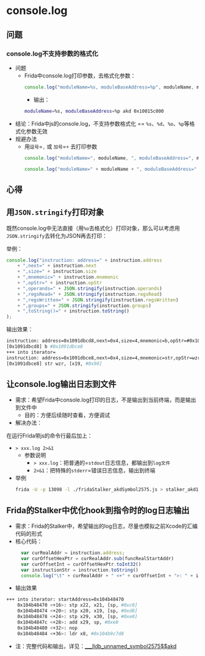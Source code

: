 # console.log

## 问题

### console.log不支持参数的格式化

* 问题
  * Frida中console.log打印参数，去格式化参数：
    ```js
    console.log("moduleName=%s, moduleBaseAddress=%p", moduleName, moduleBaseAddress)
    ```
    * 输出：
    ```bash
    moduleName=%s, moduleBaseAddress=%p akd 0x10015c000
    ```
* 结论：Frida中js的console.log，不支持参数格式化 == `%s`、`%d`、`%o`、`%p`等格式化参数无效
* 规避办法
  * 用`逗号`=`,` 或 `加号`=`+` 去打印参数
    ```js
    console.log("moduleName=", moduleName, ", moduleBaseAddress=", moduleBaseAddress)

    console.log("moduleName=" + moduleName + ", moduleBaseAddress=" + moduleBaseAddress)
    ```

## 心得

## 用`JSON.stringify`打印对象

既然console.log中无法直接（用`%o`去格式化）打印对象，那么可以考虑用`JSON.stringify`去转化为JSON再去打印：

举例：

```js
console.log("instruction: address=" + instruction.address
    + ",next=" + instruction.next
    + ",size=" + instruction.size
    + ",mnemonic=" + instruction.mnemonic
    + ",opStr=" + instruction.opStr
    + ",operands=" + JSON.stringify(instruction.operands)
    + ",regsRead=" + JSON.stringify(instruction.regsRead)
    + ",regsWritten=" + JSON.stringify(instruction.regsWritten)
    + ",groups=" + JSON.stringify(instruction.groups)
    + ",toString()=" + instruction.toString()
);
```

输出效果：

```bash
instruction: address=0x1091dbcd8,next=0x4,size=4,mnemonic=b,opStr=#0x1091dbce8,operands=[{"type":"imm","value":"4447911144","access":"r"}],regsRead=[],regsWritten=[],groups=["jump","branch_relative"],toString()=b #0x1091dbce8
[0x1091dbcd8] b #0x1091dbce8
+++ into iterator=
instruction: address=0x1091dbce8,next=0x4,size=4,mnemonic=str,opStr=wzr, [x19, #0x90],operands=[{"type":"reg","value":"wzr","access":"r"},{"type":"mem","value":{"base":"x19","disp":144},"access":"rw"}],regsRead=[],regsWritten=[],groups=[],toString()=str wzr, [x19, #0x90]
[0x1091dbce8] str wzr, [x19, #0x90]
```

## 让console.log输出日志到文件

* 需求：希望Frida中console.log打印的日志，不是输出到当前终端，而是输出到文件中
  * 目的：方便后续随时查看，方便调试
* 解决办法：

在运行Frida带js的命令行最后加上：

* `> xxx.log 2>&1`
  * 参数说明
    * `> xxx.log`：把普通的=`stdout`日志信息，都输出到`log文件`
    * `2>&1`：把特殊的`stderr`=错误日志信息，输出到终端
* 举例
  ```bash
  frida -U -p 13098 -l ./fridaStalker_akdSymbol2575.js > stalker_akd1575.log 2>&1
  ```

## Frida的Stalker中优化hook到指令时的log日志输出

* 需求：Frida的Stalker中，希望输出的log日志，尽量也模拟之前Xcode的汇编代码的形式
* 核心代码：
  ```js
    var curRealAddr = instruction.address;
    var curOffsetHexPtr = curRealAddr.sub(funcRealStartAddr)
    var curOffsetInt = curOffsetHexPtr.toInt32()
    var instructionStr = instruction.toString()
    console.log("\t" + curRealAddr + " <+" + curOffsetInt + ">: " + instructionStr);
  ```
* 输出效果
```bash
+++ into iterator: startAddress=0x104b48470
    0x104b48470 <+16>: stp x22, x21, [sp, #0xc0]
    0x104b48474 <+20>: stp x20, x19, [sp, #0xd0]
    0x104b48478 <+24>: stp x29, x30, [sp, #0xe0]
    0x104b4847c <+28>: add x29, sp, #0xe0
    0x104b48480 <+32>: nop
    0x104b48484 <+36>: ldr x8, #0x104b9c7d8
```
  * 注：完整代码和输出，详见：[___lldb_unnamed_symbol2575$$akd](../../frida_example/frida/ios_objc/stalker/akd_lldb_unnamed_symbol2575.md)
